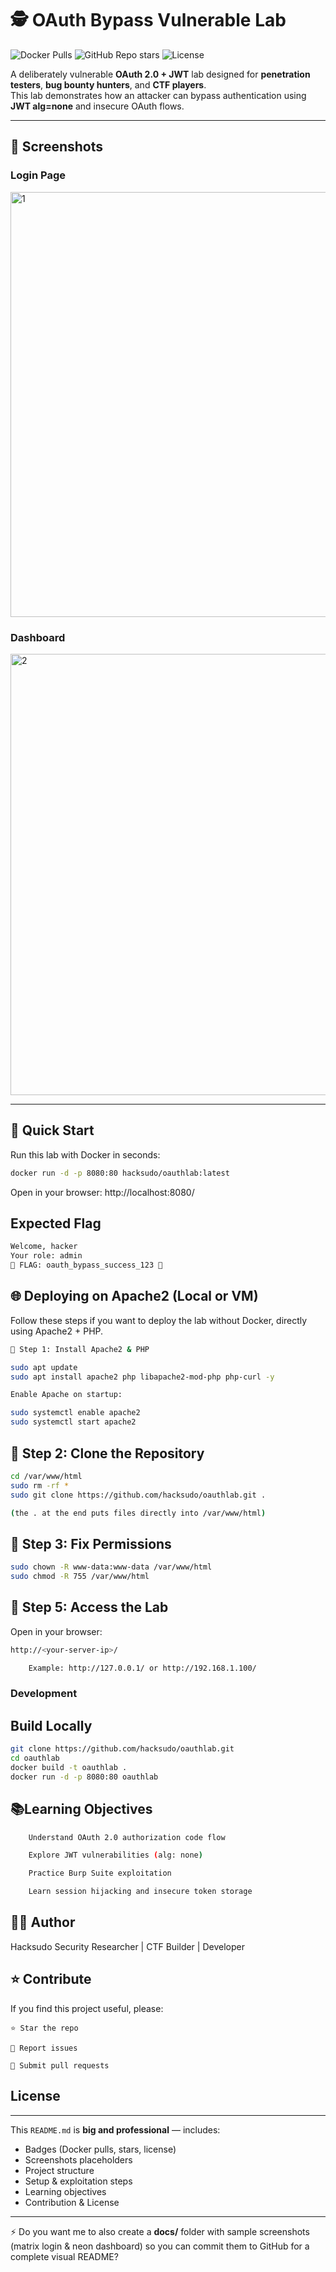 # 🕵️ OAuth Bypass Vulnerable Lab

![Docker Pulls](https://img.shields.io/docker/pulls/hacksudo/oauthlab?color=green&label=Docker%20Pulls&style=for-the-badge)
![GitHub Repo stars](https://img.shields.io/github/stars/hacksudo/oauthlab?color=yellow&style=for-the-badge)
![License](https://img.shields.io/badge/license-MIT-blue?style=for-the-badge)

A deliberately vulnerable **OAuth 2.0 + JWT** lab designed for **penetration testers**, **bug bounty hunters**, and **CTF players**.  
This lab demonstrates how an attacker can bypass authentication using **JWT alg=none** and insecure OAuth flows.

---

## 📸 Screenshots

### Login Page
<img width="1600" height="680" alt="1" src="https://github.com/user-attachments/assets/e03e1f05-8df6-4823-8abd-25d2d29a8f6a" />



### Dashboard
<img width="1600" height="706" alt="2" src="https://github.com/user-attachments/assets/ee5aef1e-02f9-48e3-881a-aa739d0767a9" />

---

## 🚀 Quick Start

Run this lab with Docker in seconds:

```bash
docker run -d -p 8080:80 hacksudo/oauthlab:latest
```
Open in your browser:
http://localhost:8080/

## Expected Flag
```bash
Welcome, hacker
Your role: admin
🎉 FLAG: oauth_bypass_success_123 🎉
```

## 🌐 Deploying on Apache2 (Local or VM)

Follow these steps if you want to deploy the lab without Docker, directly using Apache2 + PHP.
```bash
📌 Step 1: Install Apache2 & PHP

sudo apt update
sudo apt install apache2 php libapache2-mod-php php-curl -y

Enable Apache on startup:

sudo systemctl enable apache2
sudo systemctl start apache2
```

## 📌 Step 2: Clone the Repository
```bash
cd /var/www/html
sudo rm -rf *
sudo git clone https://github.com/hacksudo/oauthlab.git .

(the . at the end puts files directly into /var/www/html)
```

## 📌 Step 3: Fix Permissions
```bash
sudo chown -R www-data:www-data /var/www/html
sudo chmod -R 755 /var/www/html
```

## 📌 Step 5: Access the Lab

Open in your browser:
```bash
http://<your-server-ip>/

    Example: http://127.0.0.1/ or http://192.168.1.100/
```
### Development
## Build Locally
```bash
git clone https://github.com/hacksudo/oauthlab.git
cd oauthlab
docker build -t oauthlab .
docker run -d -p 8080:80 oauthlab
```

## 📚Learning Objectives
```bash
    Understand OAuth 2.0 authorization code flow

    Explore JWT vulnerabilities (alg: none)

    Practice Burp Suite exploitation

    Learn session hijacking and insecure token storage
```
## 👨‍💻 Author

Hacksudo
Security Researcher | CTF Builder | Developer

## ⭐ Contribute

If you find this project useful, please:

    ⭐ Star the repo

    🐛 Report issues

    🔀 Submit pull requests


## License
---

This `README.md` is **big and professional** — includes:

- Badges (Docker pulls, stars, license)  
- Screenshots placeholders  
- Project structure  
- Setup & exploitation steps  
- Learning objectives  
- Contribution & License  

---

⚡ Do you want me to also create a **docs/** folder with sample screenshots (matrix login & neon dashboard) so you can commit them to GitHub for a complete visual README?




